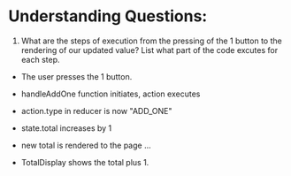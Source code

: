 # Understanding Questions:
1. What are the steps of execution from the pressing of the 1 button to the rendering of our updated value? List what part of the code excutes for each step.
* The user presses the 1 button.
* handleAddOne function initiates, action executes 
* action.type in reducer is now "ADD_ONE"
* state.total increases by 1
* new total is rendered to the page
...

* TotalDisplay shows the total plus 1.
